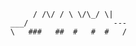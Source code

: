 

           / /\/ / \ \/\_/ \|
      ___/                   ---
      \   ###   ##  #   #  #   /
      